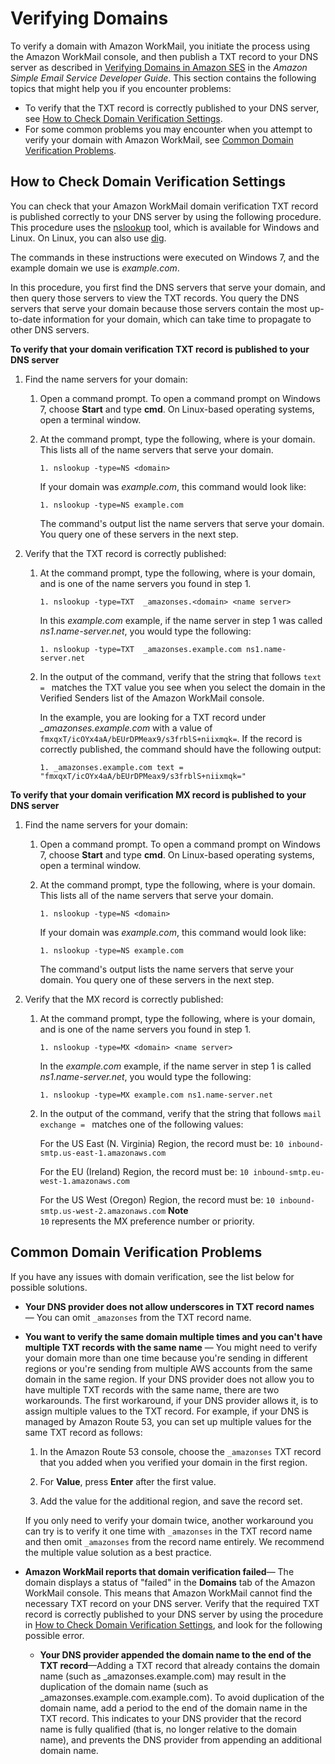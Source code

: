 # Verifying Domains<a name="domain_verification"></a>

To verify a domain with Amazon WorkMail, you initiate the process using the Amazon WorkMail console, and then publish a TXT record to your DNS server as described in [Verifying Domains in Amazon SES](https://docs.aws.amazon.com/ses/latest/DeveloperGuide/verify-domains.html) in the *Amazon Simple Email Service Developer Guide*\. This section contains the following topics that might help you if you encounter problems:
+ To verify that the TXT record is correctly published to your DNS server, see [How to Check Domain Verification Settings](#domain-verification-check-dns)\.
+ For some common problems you may encounter when you attempt to verify your domain with Amazon WorkMail, see [Common Domain Verification Problems](#domain-verification-issues)\.

## How to Check Domain Verification Settings<a name="domain-verification-check-dns"></a>

You can check that your Amazon WorkMail domain verification TXT record is published correctly to your DNS server by using the following procedure\. This procedure uses the [nslookup](http://en.wikipedia.org/wiki/Nslookup) tool, which is available for Windows and Linux\. On Linux, you can also use [dig](http://en.wikipedia.org/wiki/Dig_(command))\.

The commands in these instructions were executed on Windows 7, and the example domain we use is *example\.com*\.

In this procedure, you first find the DNS servers that serve your domain, and then query those servers to view the TXT records\. You query the DNS servers that serve your domain because those servers contain the most up\-to\-date information for your domain, which can take time to propagate to other DNS servers\.

**To verify that your domain verification TXT record is published to your DNS server**

1. Find the name servers for your domain:

   1. Open a command prompt\. To open a command prompt on Windows 7, choose **Start** and type **cmd**\. On Linux\-based operating systems, open a terminal window\.

   1. At the command prompt, type the following, where *<domain>* is your domain\. This lists all of the name servers that serve your domain\. 

      ```
      1. nslookup -type=NS <domain>
      ```

      If your domain was *example\.com*, this command would look like:

      ```
      1. nslookup -type=NS example.com
      ```

      The command's output list the name servers that serve your domain\. You query one of these servers in the next step\.

1. Verify that the TXT record is correctly published:

   1. At the command prompt, type the following, where *<domain>* is your domain, and *<name server>* is one of the name servers you found in step 1\.

      ```
      1. nslookup -type=TXT  _amazonses.<domain> <name server>
      ```

      In this *example\.com* example, if the name server in step 1 was called *ns1\.name\-server\.net*, you would type the following:

      ```
      1. nslookup -type=TXT  _amazonses.example.com ns1.name-server.net
      ```

   1. In the output of the command, verify that the string that follows `text = ` matches the TXT value you see when you select the domain in the Verified Senders list of the Amazon WorkMail console\. 

      In the example, you are looking for a TXT record under *\_amazonses\.example\.com* with a value of `fmxqxT/icOYx4aA/bEUrDPMeax9/s3frblS+niixmqk=`\. If the record is correctly published, the command should have the following output:

      ```
      1. _amazonses.example.com text = "fmxqxT/icOYx4aA/bEUrDPMeax9/s3frblS+niixmqk="
      ```

**To verify that your domain verification MX record is published to your DNS server**

1. Find the name servers for your domain:

   1. Open a command prompt\. To open a command prompt on Windows 7, choose **Start** and type **cmd**\. On Linux\-based operating systems, open a terminal window\.

   1. At the command prompt, type the following, where *<domain>* is your domain\. This lists all of the name servers that serve your domain\. 

      ```
      1. nslookup -type=NS <domain>
      ```

      If your domain was *example\.com*, this command would look like:

      ```
      1. nslookup -type=NS example.com
      ```

      The command's output lists the name servers that serve your domain\. You query one of these servers in the next step\.

1. Verify that the MX record is correctly published:

   1. At the command prompt, type the following, where *<domain>* is your domain, and *<name server>* is one of the name servers you found in step 1\.

      ```
      1. nslookup -type=MX <domain> <name server>
      ```

      In the *example\.com* example, if the name server in step 1 is called *ns1\.name\-server\.net*, you would type the following:

      ```
      1. nslookup -type=MX example.com ns1.name-server.net
      ```

   1. In the output of the command, verify that the string that follows `mail exchange = ` matches one of the following values: 

      For the US East \(N\. Virginia\) Region, the record must be: `10 inbound-smtp.us-east-1.amazonaws.com`

      For the EU \(Ireland\) Region, the record must be: `10 inbound-smtp.eu-west-1.amazonaws.com`

      For the US West \(Oregon\) Region, the record must be: `10 inbound-smtp.us-west-2.amazonaws.com`
**Note**  
`10` represents the MX preference number or priority\.

## Common Domain Verification Problems<a name="domain-verification-issues"></a>

If you have any issues with domain verification, see the list below for possible solutions\.
+ **Your DNS provider does not allow underscores in TXT record names** — You can omit `_amazonses` from the TXT record name\.
+ **You want to verify the same domain multiple times and you can't have multiple TXT records with the same name** — You might need to verify your domain more than one time because you're sending in different regions or you're sending from multiple AWS accounts from the same domain in the same region\. If your DNS provider does not allow you to have multiple TXT records with the same name, there are two workarounds\. The first workaround, if your DNS provider allows it, is to assign multiple values to the TXT record\. For example, if your DNS is managed by Amazon Route 53, you can set up multiple values for the same TXT record as follows:

  1. In the Amazon Route 53 console, choose the `_amazonses` TXT record that you added when you verified your domain in the first region\.

  1. For **Value**, press **Enter** after the first value\.

  1. Add the value for the additional region, and save the record set\.

  If you only need to verify your domain twice, another workaround you can try is to verify it one time with `_amazonses` in the TXT record name and then omit `_amazonses` from the record name entirely\. We recommend the multiple value solution as a best practice\.
+ **Amazon WorkMail reports that domain verification failed**— The domain displays a status of "failed" in the **Domains** tab of the Amazon WorkMail console\. This means that Amazon WorkMail cannot find the necessary TXT record on your DNS server\. Verify that the required TXT record is correctly published to your DNS server by using the procedure in [How to Check Domain Verification Settings](#domain-verification-check-dns), and look for the following possible error\.
  + **Your DNS provider appended the domain name to the end of the TXT record**—Adding a TXT record that already contains the domain name \(such as \_amazonses\.example\.com\) may result in the duplication of the domain name \(such as \_amazonses\.example\.com\.example\.com\)\. To avoid duplication of the domain name, add a period to the end of the domain name in the TXT record\. This indicates to your DNS provider that the record name is fully qualified \(that is, no longer relative to the domain name\), and prevents the DNS provider from appending an additional domain name\.